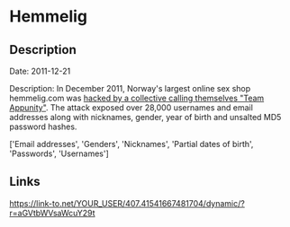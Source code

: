 # Hemmelig

## Description

Date: 2011-12-21

Description:
In December 2011, Norway's largest online sex shop hemmelig.com was <a href="http://www.dazzlepod.com/hemmelig/?page=93" target="_blank" rel="noopener">hacked by a collective calling themselves &quot;Team Appunity&quot;</a>. The attack exposed over 28,000 usernames and email addresses along with nicknames, gender, year of birth and unsalted MD5 password hashes.


['Email addresses', 'Genders', 'Nicknames', 'Partial dates of birth', 'Passwords', 'Usernames']

## Links

https://link-to.net/YOUR_USER/407.41541667481704/dynamic/?r=aGVtbWVsaWcuY29t